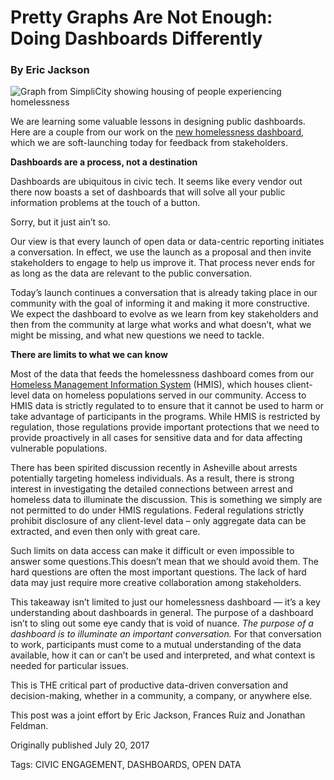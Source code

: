 # Pretty Graphs Are Not Enough: Doing Dashboards Differently
### By Eric Jackson

![Graph from SimpliCity showing housing of people experiencing homelessness](../assets/pretty-graph.jpg "Graph from SimpliCity showing housing of people experiencing homelessness")

We are learning some valuable lessons in designing public dashboards. Here are a couple from our work on the [new homelessness dashboard](http://dashboards.ashevillenc.gov/homelessness), which we are soft-launching today for feedback from stakeholders.

**Dashboards are a process, not a destination**

Dashboards are ubiquitous in civic tech. It seems like every vendor out there now boasts a set of dashboards that will solve all your public information problems at the touch of a button.

Sorry, but it just ain’t so.

Our view is that every launch of open data or data-centric reporting initiates a conversation. In effect, we use the launch as a proposal and then invite stakeholders to engage to help us improve it. That process never ends for as long as the data are relevant to the public conversation.

Today’s launch continues a conversation that is already taking place in our community with the goal of informing it and making it more constructive. We expect the dashboard to evolve as we learn from key stakeholders and then from the community at large what works and what doesn’t, what we might be missing, and what new questions we need to tackle.

**There are limits to what we can know**

Most of the data that feeds the homelessness dashboard comes from our [Homeless Management Information System](https://en.wikipedia.org/wiki/Homeless_Management_Information_Systems) (HMIS), which houses client-level data on homeless populations served in our community. Access to HMIS data is strictly regulated to to ensure that it cannot be used to harm or take advantage of participants in the programs. While HMIS is restricted by regulation, those regulations provide important protections that we need to provide proactively in all cases for sensitive data and for data affecting vulnerable populations.

There has been spirited discussion recently in Asheville about arrests potentially targeting homeless individuals. As a result, there is strong interest in investigating the detailed connections between arrest and homeless data to illuminate the discussion. This is something we simply are not permitted to do under HMIS regulations. Federal regulations strictly prohibit disclosure of any client-level data – only aggregate data can be extracted, and even then only with great care.

Such limits on data access can make it difficult or even impossible to answer some questions.This doesn’t mean that we should avoid them. The hard questions are often the most important questions. The lack of hard data may just require more creative collaboration among stakeholders.

This takeaway isn’t limited to just our homelessness dashboard — it’s a key understanding about dashboards in general. The purpose of a dashboard isn’t to sling out some eye candy that is void of nuance. *The purpose of a dashboard is to illuminate an important conversation.* For that conversation to work, participants must come to a mutual understanding of the data available, how it can or can’t be used and interpreted, and what context is needed for particular issues.

This is THE critical part of productive data-driven conversation and decision-making, whether in a community, a company, or anywhere else.

This post was a joint effort by Eric Jackson, Frances Ruiz and Jonathan Feldman.


Originally published July 20, 2017

Tags: CIVIC ENGAGEMENT, DASHBOARDS, OPEN DATA
